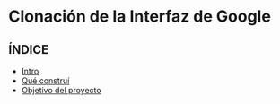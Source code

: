 # Clonación de la Interfaz de Google

## ÍNDICE

* [Intro](#)
* [Qué construí](#)
* [Objetivo del proyecto](#)

